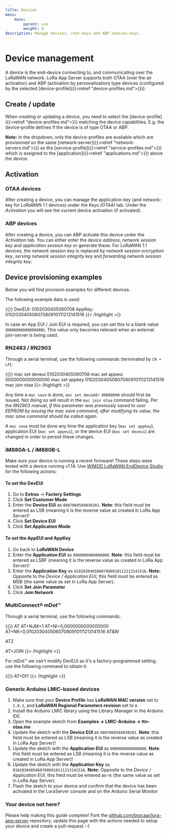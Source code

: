 ```yaml
---
title: Devices
menu:
    main:
        parent: use
        weight: 9
description: Manage devices, root-keys and ABP session-keys.
---
```


# Device management

A device is the end-device connecting to, and communicating over the LoRaWAN network.
LoRa App Server supports both OTAA (over the air activation) and ABP
(activation by personalization) type devices (configured by the selected
[device-profile]({{<relref "device-profiles.md">}})).

## Create / update

When creating or updating a device, you need to select the
[device-profile]({{<relref "device-profiles.md">}}) matching the device
capabilities. E.g. the device-profile defines if the device is of type
OTAA or ABP.

**Note:** In the dropdown, only the device-profiles are available which
are provisioned on the same [network-server]({{<relref "network-servers.md">}})
as the [service-profile]({{<relref "service-profiles.md">}}) which is assigned
to the [application]({{<relref "applications.md">}}) above the device.

## Activation

### OTAA devices

After creating a device, you can manage the application-key (and network-key
for LoRaWAN 1.1 devices) under the *Keys (OTAA)* tab. Under the *Activation*
you will see the current device activation (if activated).

### ABP devices

After creating a device, you can ABP activate this device under the
*Activation* tab. You can either enter the *device address*,
*network session key* and *application session key* or generate these.
For LoRaWAN 1.1 devices, the network session key is replaced by
*network session encryption key*, *serving network session integrity key*
and *forwarding network session integrity key*.

## Device provisioning examples

Below you will find provision examples for different devices.

The following example data is used:

{{<highlight text>}}
DevEUI: 0102030405060708
AppKey: 01020304050607080910111213141516
{{< /highlight >}}

In case an App EUI / Join EUI is required, you can set this to a blank value
(`0000000000000000`). This value only becomes relevant when an external
join-server is being used.

### RN2483 / RN2903

Through a serial terminal, use the following commands (terminated by `CR + LF`):

{{<highlight text>}}
mac set deveui 0102030405060708
mac set appeui 0000000000000000
mac set appkey 01020304050607080910111213141516
mac join otaa
{{< /highlight >}}

Any time a `mac save` is done, `mac set devaddr 00000000` should
first be issued. Not doing so will result in the `mac join otaa` command
failing. Per the RN2903 manual, *If this parameter was previously saved to
user EEPROM by issuing the mac save command, after modifying its value, the
mac save command should be called again.*

A `mac save` must be done any time the application key (`mac set appkey`),
application EUI (`mac set appeui`), or the device EUI (`mac set deveui`) are
changed in order to persist these changes. 


### iM880A-L / iM880B-L

Make sure your device is running a recent firmware! These steps were tested
with a device running v1.14. Use [WiMOD LoRaWAN EndDevice Studio](http://www.wireless-solutions.de/products/radiomodules/im880b-l)
for the following actions:

#### To set the DevEUI

1. Go to **Extras** -> **Factory Settings**
2. Click **Set Customer Mode**
3. Enter the **Device EUI** as `0807060504030201`. **Note**: this field
   must be entered as LSB (meaning it is the reverse value as created in
   LoRa App Server)!
4. Click **Set Device EUI**
5. Click **Set Application Mode**

#### To set the AppEUI and AppKey

1. Go back to **LoRaWAN Device**
2. Enter the **Application EUI** as `0000000000000000`. **Note**: this field
   must be entered as LSBF (meaning it is the reverse value as created in
   LoRa App Server)!
3. Enter the **Application Key** as `01020304050607080910111213141516`.
   **Note:** Opposite to the *Device / Application EUI*, this field must be
   entered as MSB (the same value as set in LoRa App Server).
4. Click **Set Join Parameter**
5. Click **Join Network**

### MultiConnect® mDot™

Through a serial terminal, use the following commands:

{{<highlight text>}}
AT
AT+NJM=1
AT+NI=0,0000000000000000
AT+NK=0,01020304050607080910111213141516
AT&W

ATZ

AT+JOIN
{{< /highlight >}}

For mDot™ we can't modify DevEUI as it's a factory-programmed setting. use the
following command to obtain it:

{{<highlight text>}}
AT+DI?
{{< /highlight >}}

### Generic Arduino LMIC-based devices

1. Make sure that your **Device Profile** has **LoRaWAN MAC version** set to `1.0.2`,
   and **LoRaWAN Regional Parameters revision** set to `A`
2. Install the Arduino LMIC library using the Library Manager in the Arduino IDE
3. Open the example sketch from **Examples -> LMIC-Arduino -> ttn-otaa.ino**
4. Update the sketch with the **Device EUI** as `0807060504030201`. **Note**: this field
   must be entered as LSB (meaning it is the reverse value as created in
   LoRa App Server)!
5. Update the sketch with the **Application EUI** as `0000000000000000`. **Note**: this field
   must be entered as LSB (meaning it is the reverse value as created in
   LoRa App Server)!
6. Update the sketch with the **Application Key** as `01020304050607080910111213141516`.
   **Note:** Opposite to the *Device / Application EUI*, this field must be
   entered as-is (the same value as set in LoRa App Server).
7. Flash the sketch to your device and confirm that the device has been
   activated in the LoraServer console and on the Arduino Serial Monitor

### Your device not here?

Please help making this guide complete! Fork the [github.com/brocaar/lora-app-server](https://github.com/brocaar/lora-app-server)
repository, update this page with the actions needed to setup your device
and create a pull-request :-)
